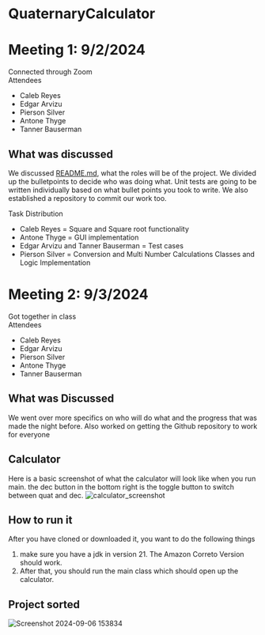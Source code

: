 # QuaternaryCalculator

# Meeting 1: 9/2/2024
Connected through Zoom  
Attendees
- Caleb Reyes
- Edgar Arvizu
- Pierson Silver
- Antone Thyge
- Tanner Bauserman

What was discussed  
------------------
We discussed [README.md](README.md), what the roles will be of the project. We divided up the bulletpoints to decide who was doing what. 
Unit tests are going to be written individually based on what bullet points you took to write. We also established a repository to commit our work too.

Task Distribution  
- Caleb Reyes = Square and Square root functionality
- Antone Thyge = GUI implementation
- Edgar Arvizu and Tanner Bauserman = Test cases
- Pierson Silver = Conversion and Multi Number Calculations Classes and Logic Implementation

# Meeting 2: 9/3/2024
Got together in class   
Attendees
- Caleb Reyes
- Edgar Arvizu
- Pierson Silver
- Antone Thyge
- Tanner Bauserman

## What was Discussed
We went over more specifics on who will do what and the progress that was made the night before.
Also worked on getting the Github repository to work for everyone 

## Calculator
Here is a basic screenshot of what the calculator will look like when you run main.
the dec button in the bottom right is the toggle button to switch between quat and dec.
![calculator_screenshot](https://github.com/user-attachments/assets/44671b63-c7c2-4a8e-9d28-844b3b706258)

## How to run it
After you have cloned or downloaded it, you want to do the following things
1. make sure you have a jdk in version 21. The Amazon Correto Version should work.
2. After that, you should run the main class which should open up the calculator.

## Project sorted
![Screenshot 2024-09-06 153834](https://github.com/user-attachments/assets/fe5689ff-28c4-4c13-8460-9747143548a8)
